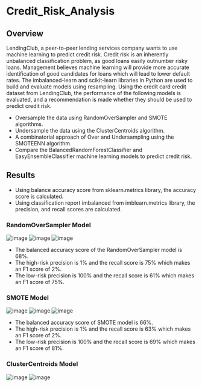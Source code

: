 # Credit_Risk_Analysis
## Overview
LendingClub, a peer-to-peer lending services company wants to use machine learning to predict credit risk. Credit risk is an inherently unbalanced classification problem, as good loans easily outnumber risky loans. Management believes machine learning will provide more accurate identification of good candidates for loans which will lead to lower default rates. The imbalanced-learn and scikit-learn libraries in Python are used to build and evaluate models using resampling. Using the credit card credit dataset from LendingClub, the performance of the following models is evaluated, and a recommendation is made whether they should be used to predict credit risk.

- Oversample the data using RandomOverSampler and SMOTE algorithms.
- Undersample the data using the ClusterCentroids algorithm.
- A combinatorial approach of Over and Undersampling using the SMOTEENN algorithm.
- Compare the BalancedRandomForestClassifier and EasyEnsembleClassifier machine learning models to predict credit risk.

## Results
- Using balance accuracy score from sklearn.metrics library, the accuracy score is calculated. 
- Using classification report imbalanced from imblearn.metrics library, the precision, and recall scores are calculated.

### RandomOverSampler Model
![image](https://user-images.githubusercontent.com/76491891/122673680-98e3c000-d19f-11eb-94f1-8686e023d857.png)
![image](https://user-images.githubusercontent.com/76491891/122673692-a6994580-d19f-11eb-826c-6688919030a5.png)
![image](https://user-images.githubusercontent.com/76491891/122673711-ba44ac00-d19f-11eb-8b9b-721a865f8797.png)

- The balanced accuracy score of the RandomOverSampler model is 68%.
- The high-risk precision is 1% and the recall score is 75% which makes an F1 score of 2%.
- The low-risk precision is 100% and the recall score is 61% which makes an F1 score of 75%.

### SMOTE Model
![image](https://user-images.githubusercontent.com/76491891/122673774-07288280-d1a0-11eb-95f6-27ac3456337e.png)
![image](https://user-images.githubusercontent.com/76491891/122673782-127bae00-d1a0-11eb-8357-7e516d01d50e.png)
![image](https://user-images.githubusercontent.com/76491891/122673790-1e677000-d1a0-11eb-9b8f-3e3768c3cdb2.png)

- The balanced accuracy score of SMOTE model is 66%.
- The high-risk precision is 1% and the recall score is 63% which makes an F1 score of 2%.
- The low-risk precision is 100% and the recall score is 69% which makes an F1 score of 81%.

### ClusterCentroids Model
![image](https://user-images.githubusercontent.com/76491891/122673840-54a4ef80-d1a0-11eb-81fd-2d0a1fff57a5.png)
![image](https://user-images.githubusercontent.com/76491891/122673848-68e8ec80-d1a0-11eb-959a-d55440650bd2.png)
